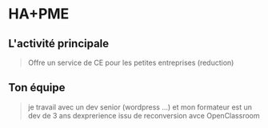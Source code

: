 # HA+PME

## L'activité principale

> Offre un service de CE pour les petites entreprises (reduction)

## Ton équipe

> je travail avec un dev senior (wordpress ...) et mon formateur est un dev de 3 ans dexprerience issu de reconversion avce OpenClassroom 

